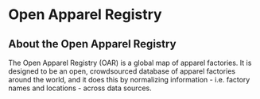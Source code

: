 <h1>Open Apparel Registry</h1>

<h2>About the Open Apparel Registry</h2>
The Open Apparel Registry (OAR) is a global map of apparel factories. 
It is designed to be an open, crowdsourced database of apparel factories around the world, and it does this by normalizing information - i.e. factory names and locations - across data sources.
